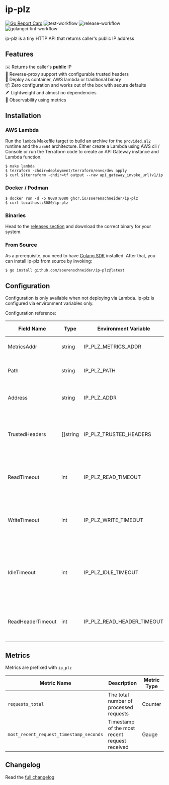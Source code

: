 # ip-plz
[![Go Report Card](https://goreportcard.com/badge/github.com/soerenschneider/ip-plz)](https://goreportcard.com/report/github.com/soerenschneider/ip-plz)
![test-workflow](https://github.com/soerenschneider/ip-plz/actions/workflows/test.yaml/badge.svg)
![release-workflow](https://github.com/soerenschneider/ip-plz/actions/workflows/release-container.yaml/badge.svg)
![golangci-lint-workflow](https://github.com/soerenschneider/ip-plz/actions/workflows/golangci-lint.yaml/badge.svg)

ip-plz is a tiny HTTP API that returns caller's public IP address

## Features

✉️ Returns the caller's **public** IP<br/>
🔀 Reverse-proxy support with configurable trusted headers<br/>
🚀 Deploy as container, AWS lambda or traditional binary<br/>
📦 Zero configuration and works out of the box with secure defaults<br/>
🪶 Lightweight and almost no dependencies<br/>
🔭 Observability using metrics<br/>

## Installation

### AWS Lambda
Run the `lambda` Makefile target to build an archive for the `provided.al2` runtime and the `arm64` architecture. Either
create a Lambda using AWS cli / Console or run the Terraform code to create an API Gateway instance and Lambda function.

```shell
$ make lambda
$ terraform -chdir=deployment/terraform/envs/dev apply
$ curl $(terraform -chdir=tf output --raw api_gateway_invoke_url)v1/ip
```

### Docker / Podman
```shell
$ docker run -d -p 8080:8080 ghcr.io/soerenschneider/ip-plz
$ curl localhost:8080/ip-plz
```

### Binaries
Head to the [releases section](https://github.com/soerenschneider/ip-plz/releases) and download the correct binary for your system.

### From Source
As a prerequisite, you need to have [Golang SDK](https://go.dev/dl/) installed. After that, you can install ip-plz from source by invoking:
```text
$ go install github.com/soerenschneider/ip-plz@latest
```

## Configuration

Configuration is only available when not deploying via Lambda. ip-plz is configured via environment variables only.

Configuration reference:

| Field Name        | Type      | Environment Variable       | Description                                                                                              | Default Value |
|-------------------|-----------|----------------------------|----------------------------------------------------------------------------------------------------------|---------------|
| MetricsAddr       | string    | IP_PLZ_METRICS_ADDR        | The address for serving metrics.                                                                         | ":9191"       |
| Path              | string    | IP_PLZ_PATH                | The path where the service is available.                                                                 | "/ip-plz"     |
| Address           | string    | IP_PLZ_ADDR                | The network address to bind the service to.                                                              | ":8080"       |
| TrustedHeaders    | []string  | IP_PLZ_TRUSTED_HEADERS     | A list of trusted HTTP headers (comma-separated in the environment).                                     | -             |
| ReadTimeout       | int       | IP_PLZ_READ_TIMEOUT        | Maximum duration for reading the entire request, in seconds.                                             | 1 second      |
| WriteTimeout      | int       | IP_PLZ_WRITE_TIMEOUT       | Maximum duration for writing the response back to the client, in seconds.                                | 1 second      |
| IdleTimeout       | int       | IP_PLZ_IDLE_TIMEOUT        | Maximum duration the server should wait for the next request when no connections are active, in seconds. | 5 seconds     |
| ReadHeaderTimeout | int       | IP_PLZ_READ_HEADER_TIMEOUT | Maximum duration for reading the request headers, in seconds.                                            | 2 seconds     |

## Metrics

Metrics are prefixed with `ip_plz`

| Metric Name                             | Description                                   | Metric Type |
|-----------------------------------------|-----------------------------------------------|-------------|
| `requests_total`                        | The total number of processed requests        | Counter     |
| `most_recent_request_timestamp_seconds` | Timestamp of the most recent request received | Gauge       |


## Changelog
Read the [full changelog](CHANGELOG.md)
